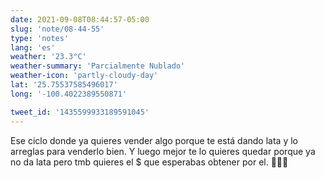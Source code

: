 ```yaml
---
date: 2021-09-08T08:44:57-05:00
slug: 'note/08-44-55'
type: 'notes'
lang: 'es'
weather: '23.3°C'
weather-summary: 'Parcialmente Nublado'
weather-icon: 'partly-cloudy-day'
lat: '25.75537585496017'
long: '-100.4022389550871'

tweet_id: '1435599933189591045'
---
```

Ese ciclo donde ya quieres vender algo porque te está dando lata y lo arreglas para venderlo bien. Y luego mejor te lo quieres quedar porque ya no da lata pero tmb quieres el $ que esperabas obtener por el. 🤷🏻‍♂️